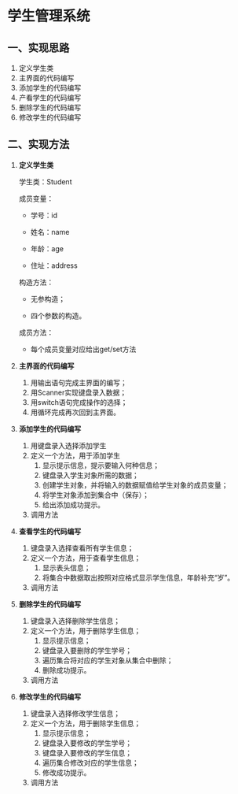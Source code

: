 # 学生管理系统

## 一、实现思路

1. 定义学生类
2. 主界面的代码编写
3. 添加学生的代码编写
4. 产看学生的代码编写
5. 删除学生的代码编写
6. 修改学生的代码编写

## 二、实现方法

1. **定义学生类**

   学生类：Student

   成员变量：

   - 学号：id

   - 姓名：name

   - 年龄：age

   - 住址：address

   构造方法：

   - 无参构造；

   - 四个参数的构造。

   成员方法：

   - 每个成员变量对应给出get/set方法

2. **主界面的代码编写**

   1. 用输出语句完成主界面的编写；
   2. 用Scanner实现键盘录入数据；
   3. 用switch语句完成操作的选择；
   4. 用循环完成再次回到主界面。

3. **添加学生的代码编写**

   1. 用键盘录入选择添加学生
   2. 定义一个方法，用于添加学生
      1. 显示提示信息，提示要输入何种信息；
      2. 键盘录入学生对象所需的数据；
      3. 创建学生对象，并将输入的数据赋值给学生对象的成员变量；
      4. 将学生对象添加到集合中（保存）；
      5. 给出添加成功提示。
   3. 调用方法

4. **查看学生的代码编写**

   1. 键盘录入选择查看所有学生信息；
   2. 定义一个方法，用于查看学生信息；
      1. 显示表头信息；
      2. 将集合中数据取出按照对应格式显示学生信息，年龄补充“岁”。
   3. 调用方法

5. **删除学生的代码编写**

   1. 键盘录入选择删除学生信息；
   2. 定义一个方法，用于删除学生信息；
      1. 显示提示信息；
      2. 键盘录入要删除的学生学号；
      3. 遍历集合将对应的学生对象从集合中删除；
      4. 删除成功提示。
   3. 调用方法

6. **修改学生的代码编写**

   1. 键盘录入选择修改学生信息；
   2. 定义一个方法，用于删除学生信息；
      1. 显示提示信息；
      2. 键盘录入要修改的学生学号；
      3. 键盘录入要修改的学生信息；
      4. 遍历集合修改对应的学生信息；
      5. 修改成功提示。
   3. 调用方法

   

   

   
